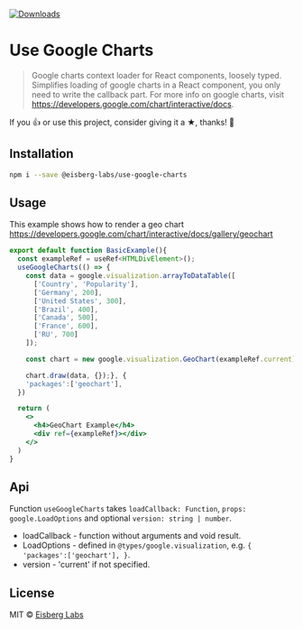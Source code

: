 [![Downloads](http://img.shields.io/npm/dm/@eisberg-labs/use-google-charts.svg)](https://npmjs.org/package/@eisberg-labs/use-google-charts)

# Use Google Charts
> Google charts context loader for React components, loosely typed.
Simplifies loading of google charts in a React component, you only need to write the callback part.
For more info on google charts, visit <https://developers.google.com/chart/interactive/docs>.

If you 👍 or use this project, consider giving it a ★, thanks! 🙌

## Installation

```bash
npm i --save @eisberg-labs/use-google-charts
```

## Usage
This example shows how to render a geo chart <https://developers.google.com/chart/interactive/docs/gallery/geochart>
```jsx
export default function BasicExample(){
  const exampleRef = useRef<HTMLDivElement>();
  useGoogleCharts(() => {
    const data = google.visualization.arrayToDataTable([
      ['Country', 'Popularity'],
      ['Germany', 200],
      ['United States', 300],
      ['Brazil', 400],
      ['Canada', 500],
      ['France', 600],
      ['RU', 700]
    ]);

    const chart = new google.visualization.GeoChart(exampleRef.current);

    chart.draw(data, {});}, {
    'packages':['geochart'],
  })

  return (
    <>
      <h4>GeoChart Example</h4>
      <div ref={exampleRef}></div>
    </>
  )
}

```

## Api

Function `useGoogleCharts` takes `loadCallback: Function`, `props: google.LoadOptions` and optional `version: string | number`.
- loadCallback - function without arguments and void result.
- LoadOptions - defined in `@types/google.visualization`, e.g. `{
  'packages':['geochart'],
  }`.
- version - 'current' if not specified.
## License

MIT © [Eisberg Labs](http://www.eisberg-labs.com)
